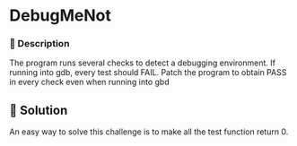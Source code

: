# DebugMeNot

### 📄 Description
The program runs several checks to detect a debugging environment. If running into gdb, every test should FAIL. 
Patch the program to obtain PASS in every check even when running into gbd

## 🔑 Solution
An easy way to solve this challenge is to make all the test function return 0.